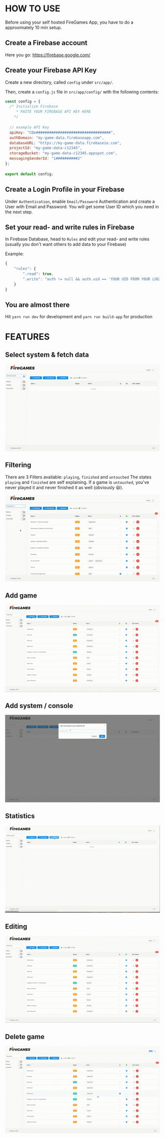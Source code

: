 # HOW TO USE

Before using your self hosted FireGames App, you have to do a approximately 10 min setup.

## Create a Firebase account

Here you go: https://firebase.google.com/

## Create your Firebase API Key

Create a new directory, called `config` under `src/app/`.

Then, create a `config.js` file in `src/app/config/` with the following contents:

```javascript
const config = {
  /* Initialize Firebase
	 * PASTE YOUR FIREBASE API KEY HERE
	*/

  // example API Key
  apiKey: "CDe##################################",
  authDomain: "my-game-data.firebaseapp.com",
  databaseURL: "https://my-game-data.firebaseio.com",
  projectId: "my-game-data-c12345",
  storageBucket: "my-game-data-c12345.appspot.com",
  messagingSenderId: "1##########2"
};

export default config;
```

## Create a Login Profile in your Firebase

Under `Authentication`, enable `Email/Password` Authentication and create a User with Email and Password. You will get some User ID which you need in the next step.

## Set your read- and write rules in Firebase

In Firebase Database, head to `Rules` and edit your read- and write rules (usually you don't want others to add data to your Firebase)

Example:

```javascript
{
	"rules": {
		".read": true,
		".write": "auth != null && auth.uid == 'YOUR UID FROM YOUR LOGIN GOES HERE'"
	}
}
```

## You are almost there

Hit `yarn run dev` for development and `yarn run build-app` for production

# FEATURES

## Select system & fetch data

![Select a Game](src/assets/select.gif "Select Game")

## Filtering

There are 3 Filters available: `playing`, `finished` and `untouched`
The states `playing` and `finished` are self explaining. If a game is `untouched`, you've never played it and never finished it as well (obviously 😃).

![Filter Games](src/assets/filter.gif "Filter")

## Add game

![Add Game](src/assets/add-game.gif "Add Game")

## Add system / console

![Add System](src/assets/add-system.gif "Add System")

## Statistics

![Statistics](src/assets/statistics.gif "Statistics")

## Editing

![Editing](src/assets/add-game.gif "Editing")

## Delete game

![Delete Game](src/assets/delete-game.gif "Delete Game")
